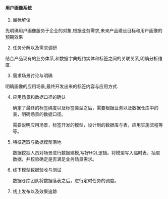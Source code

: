 #### 用户画像系统

1.  目标解读

   先明确用户画像服务于企业的对象,根据业务需求,未来产品建设目标和用户画像的预期效果

2.  任务分解以及需求调研

   结合产品现有的业务体系,和数据字典规约实体和标签之间的关联关系,明确分析维度.

3.  需求场景讨论与明确

   明确画像的应用场景,最终开发出来的标签内容与应用方式.

4. 应用场景和数据口径的确认

   确定了最终的标签纬度以及标签类型之后，需要根据业务以及数据仓库中的表，明确场景的数据口径。

   需要说明应用场景，标签开发的模型，设计到的数据库与表，应用实施流程等等。

5. 特征选取与数据模型落地

   数据挖掘人员对场景进行数据建模,写好HQL逻辑。将模型写入临时表，抽取数据，并校验确定是否满足业务场景需求。

6. 线下模型数据验收与测试

   数据仓库团队将数据落表之后，进行定时任务的调度。

7.  线上发布以及效果追踪